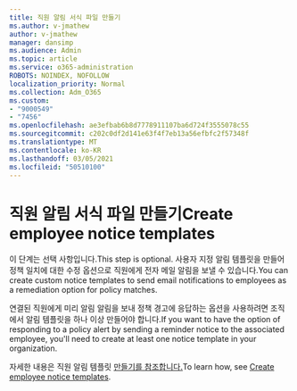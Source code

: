 ```yaml
---
title: 직원 알림 서식 파일 만들기
ms.author: v-jmathew
author: v-jmathew
manager: dansimp
ms.audience: Admin
ms.topic: article
ms.service: o365-administration
ROBOTS: NOINDEX, NOFOLLOW
localization_priority: Normal
ms.collection: Adm_O365
ms.custom:
- "9000549"
- "7456"
ms.openlocfilehash: ae3efbab6b8d7778911107ba6d724f3555078c55
ms.sourcegitcommit: c202c0df2d141e63f4f7eb13a56efbfc2f57348f
ms.translationtype: MT
ms.contentlocale: ko-KR
ms.lasthandoff: 03/05/2021
ms.locfileid: "50510100"
---
```

# <a name="create-employee-notice-templates"></a><span data-ttu-id="4dd94-102">직원 알림 서식 파일 만들기</span><span class="sxs-lookup"><span data-stu-id="4dd94-102">Create employee notice templates</span></span>

<span data-ttu-id="4dd94-103">이 단계는 선택 사항입니다.</span><span class="sxs-lookup"><span data-stu-id="4dd94-103">This step is optional.</span></span> <span data-ttu-id="4dd94-104">사용자 지정 알림 템플릿을 만들어 정책 일치에 대한 수정 옵션으로 직원에게 전자 메일 알림을 보낼 수 있습니다.</span><span class="sxs-lookup"><span data-stu-id="4dd94-104">You can create custom notice templates to send email notifications to employees as a remediation option for policy matches.</span></span>

<span data-ttu-id="4dd94-105">연결된 직원에게 미리 알림 알림을 보내 정책 경고에 응답하는 옵션을 사용하려면 조직에서 알림 템플릿을 하나 이상 만들어야 합니다.</span><span class="sxs-lookup"><span data-stu-id="4dd94-105">If you want to have the option of responding to a policy alert by sending a reminder notice to the associated employee, you'll need to create at least one notice template in your organization.</span></span>

<span data-ttu-id="4dd94-106">자세한 내용은 직원 알림 템플릿 [만들기를 참조합니다.](https://go.microsoft.com/fwlink/?linkid=2129080)</span><span class="sxs-lookup"><span data-stu-id="4dd94-106">To learn how, see [Create employee notice templates](https://go.microsoft.com/fwlink/?linkid=2129080).</span></span>

